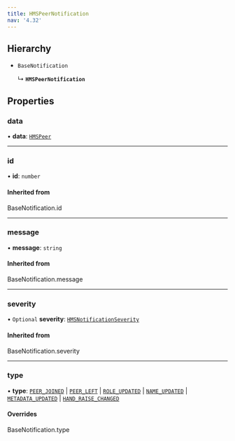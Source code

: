 ```yaml
---
title: HMSPeerNotification
nav: '4.32'
---
```


## Hierarchy

- `BaseNotification`

  ↳ **`HMSPeerNotification`**

## Properties

### data

• **data**: [`HMSPeer`](/api-reference/javascript/v2/interfaces/HMSPeer)

---

### id

• **id**: `number`

#### Inherited from

BaseNotification.id

---

### message

• **message**: `string`

#### Inherited from

BaseNotification.message

---

### severity

• `Optional` **severity**: [`HMSNotificationSeverity`](/api-reference/javascript/v2/enums/HMSNotificationSeverity)

#### Inherited from

BaseNotification.severity

---

### type

• **type**: [`PEER_JOINED`](/api-reference/javascript/v2/enums/HMSNotificationTypes#peer_joined) \| [`PEER_LEFT`](/api-reference/javascript/v2/enums/HMSNotificationTypes#peer_left) \| [`ROLE_UPDATED`](/api-reference/javascript/v2/enums/HMSNotificationTypes#role_updated) \| [`NAME_UPDATED`](/api-reference/javascript/v2/enums/HMSNotificationTypes#name_updated) \| [`METADATA_UPDATED`](/api-reference/javascript/v2/enums/HMSNotificationTypes#metadata_updated) \| [`HAND_RAISE_CHANGED`](/api-reference/javascript/v2/enums/HMSNotificationTypes#hand_raise_changed)

#### Overrides

BaseNotification.type
